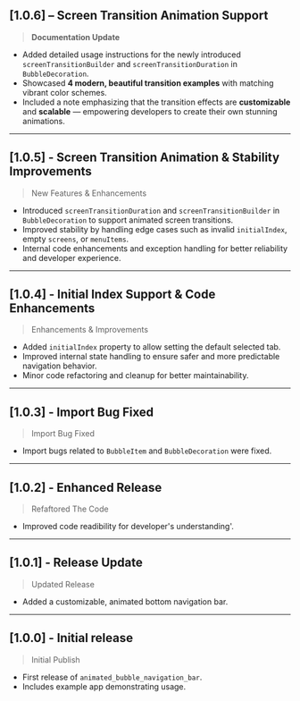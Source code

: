 ## [1.0.6] – Screen Transition Animation Support

> **Documentation Update**

* Added detailed usage instructions for the newly introduced `screenTransitionBuilder` and `screenTransitionDuration` in `BubbleDecoration`.
* Showcased **4 modern, beautiful transition examples** with matching vibrant color schemes.
* Included a note emphasizing that the transition effects are **customizable** and **scalable** — empowering developers to create their own stunning animations.


---

## [1.0.5] - Screen Transition Animation & Stability Improvements

> New Features & Enhancements  
* Introduced `screenTransitionDuration` and `screenTransitionBuilder` in `BubbleDecoration` to support animated screen transitions.  
* Improved stability by handling edge cases such as invalid `initialIndex`, empty `screens`, or `menuItems`.  
* Internal code enhancements and exception handling for better reliability and developer experience.

---

## [1.0.4] - Initial Index Support & Code Enhancements

> Enhancements & Improvements
* Added `initialIndex` property to allow setting the default selected tab.
* Improved internal state handling to ensure safer and more predictable navigation behavior.
* Minor code refactoring and cleanup for better maintainability.

---

## [1.0.3] - Import Bug Fixed

> Import Bug Fixed
- Import bugs related to `BubbleItem` and `BubbleDecoration` were fixed.

---

## [1.0.2] - Enhanced Release

> Refaftored The Code
- Improved code readibility for developer's understanding'.

---

## [1.0.1] - Release Update

> Updated Release
- Added a customizable, animated bottom navigation bar.


---

## [1.0.0] - Initial release

> Initial Publish
- First release of `animated_bubble_navigation_bar`.
- Includes example app demonstrating usage.
